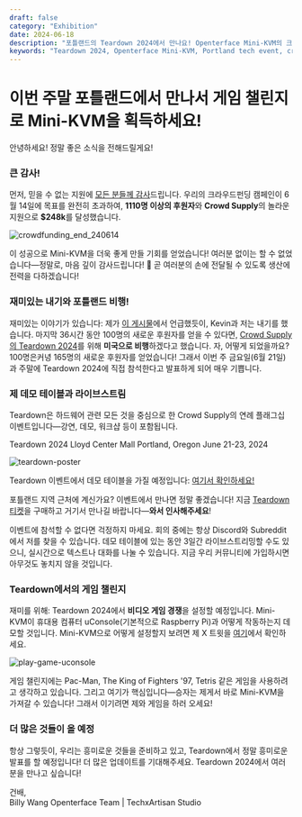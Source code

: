 ```yaml
---
draft: false
category: "Exhibition"
date: 2024-06-18
description: "포틀랜드의 Teardown 2024에서 만나요! Openterface Mini-KVM의 크라우드펀딩 $248K 성공을 축하하고, 레트로 게임으로 Mini-KVM을 획득하며, 팀과 직접 만나보세요. 6월 21-23일 Lloyd Center Mall에서 라이브 데모와 스트리밍이 있습니다."
keywords: "Teardown 2024, Openterface Mini-KVM, Portland tech event, crowdfunding success, hardware demo, retro gaming challenge, uConsole, Crowd Supply event, tech conference, hardware development, live demo, gaming competition, Mini-KVM giveaway, tech meetup"
---
```


# 이번 주말 포틀랜드에서 만나서 게임 챌린지로 Mini-KVM을 획득하세요!

안녕하세요! 정말 좋은 소식을 전해드릴게요!

### 큰 감사!
먼저, 믿을 수 없는 지원에 [모든 분들께 감사](https://x.com/TechxArtisan/status/1801850068263178300)드립니다. 우리의 크라우드펀딩 캠페인이 6월 14일에 목표를 완전히 초과하여, **1110명 이상의 후원자**와 **Crowd Supply**의 놀라운 지원으로 **$248k**를 달성했습니다.

![crowdfunding_end_240614](https://www.crowdsupply.com/img/b812/9768a2ad-1b78-45dd-966c-942c170fb812/crowdfunding-end-240614_jpg_md-xl.jpg)

이 성공으로 Mini-KVM을 더욱 좋게 만들 기회를 얻었습니다! 여러분 없이는 할 수 없었습니다—정말로, 마음 깊이 감사드립니다! 🧡 곧 여러분의 손에 전달될 수 있도록 생산에 전력을 다하겠습니다!

### 재미있는 내기와 포틀랜드 비행!
재미있는 이야기가 있습니다: 제가 [이 게시물](https://www.crowdsupply.com/techxartisan/openterface-mini-kvm/updates/last-hours-to-back-and-mini-kvms-at-tech-frontlines)에서 언급했듯이, Kevin과 저는 내기를 했습니다. 마지막 36시간 동안 100명의 새로운 후원자를 얻을 수 있다면, [Crowd Supply의 Teardown 2024](https://www.crowdsupply.com/teardown/portland-2024)를 위해 **미국으로 비행**하겠다고 했습니다. 자, 어떻게 되었을까요? 100명은커녕 165명의 새로운 후원자를 얻었습니다! 그래서 이번 주 금요일(6월 21일)과 주말에 Teardown 2024에 직접 참석한다고 발표하게 되어 매우 기쁩니다.

### 제 데모 테이블과 라이브스트림
Teardown은 하드웨어 관련 모든 것을 중심으로 한 Crowd Supply의 연례 플래그십 이벤트입니다—강연, 데모, 워크샵 등이 포함됩니다.

Teardown 2024 Lloyd Center Mall Portland, Oregon June 21-23, 2024

![teardown-poster](https://www.crowdsupply.com/img/25ea/1d486985-1024-45ca-8b7d-0bdc388e25ea/twitter-1600-1900-td2024-wires_jpg_md-xl.jpg)

Teardown 이벤트에서 데모 테이블을 가질 예정입니다: [여기서 확인하세요!](https://www.crowdsupply.com/teardown/portland-2024/demo/openterface-mini-kvm-turn-your-laptop-as-a-kvm-console)

포틀랜드 지역 근처에 계신가요? 이벤트에서 만나면 정말 좋겠습니다! 지금 [Teardown 티켓](https://www.crowdsupply.com/teardown/portland-2024)을 구매하고 거기서 만나길 바랍니다—**와서 인사해주세요**!

이벤트에 참석할 수 없다면 걱정하지 마세요. 회의 중에는 항상 Discord와 Subreddit에서 저를 찾을 수 있습니다. 데모 테이블에 있는 동안 3일간 라이브스트리밍할 수도 있으니, 실시간으로 텍스트나 대화를 나눌 수 있습니다. 지금 우리 커뮤니티에 가입하시면 아무것도 놓치지 않을 것입니다.

### Teardown에서의 게임 챌린지
재미를 위해: Teardown 2024에서 **비디오 게임 경쟁**을 설정할 예정입니다. Mini-KVM이 휴대용 컴퓨터 uConsole(기본적으로 Raspberry Pi)과 어떻게 작동하는지 데모할 것입니다. Mini-KVM으로 어떻게 설정할지 보려면 제 X 트윗을 [여기](https://x.com/TechxArtisan/status/1802675690015424962)에서 확인하세요.

![play-game-uconsole](https://www.crowdsupply.com/img/c4d2/d5fe66f3-4f3e-4398-bd11-494ae317c4d2/play-game-uconsole_png_md-xl.jpg)

게임 챌린지에는 Pac-Man, The King of Fighters '97, Tetris 같은 게임을 사용하려고 생각하고 있습니다. 그리고 여기가 핵심입니다—승자는 제게서 바로 Mini-KVM을 가져갈 수 있습니다! 그래서 이기려면 제와 게임을 하러 오세요!

### 더 많은 것들이 올 예정
항상 그렇듯이, 우리는 흥미로운 것들을 준비하고 있고, Teardown에서 정말 흥미로운 발표를 할 예정입니다! 더 많은 업데이트를 기대해주세요. Teardown 2024에서 여러분을 만나고 싶습니다!

건배,  
Billy Wang
Openterface Team | TechxArtisan Studio

